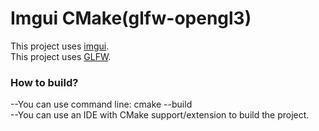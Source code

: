 <h1>Imgui CMake(glfw-opengl3)</h3>

This project uses <a href="https://github.com/ocornut/imgui">imgui</a>.
<br>
This project uses <a href="https://github.com/glfw/glfw">GLFW</a>.

<h3>How to build?</h3>
--You can use command line: cmake --build  <br>
--You can use an IDE with CMake support/extension to build the project.
